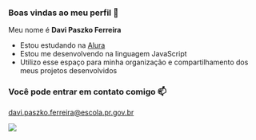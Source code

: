 ### Boas vindas ao meu perfil 💙

Meu nome é **Davi Paszko Ferreira**

- Estou estudando na [Alura](https://www.alura.com.br)
- Estou me desenvolvendo na linguagem JavaScript
- Utilizo esse espaço para minha organização e compartilhamento dos meus projetos desenvolvidos

### Você pode entrar em contato comigo 📫

davi.paszko.ferreira@escola.pr.gov.br



![](https://media1.tenor.com/m/8CChEMqStFkAAAAC/animated-text.gif)
